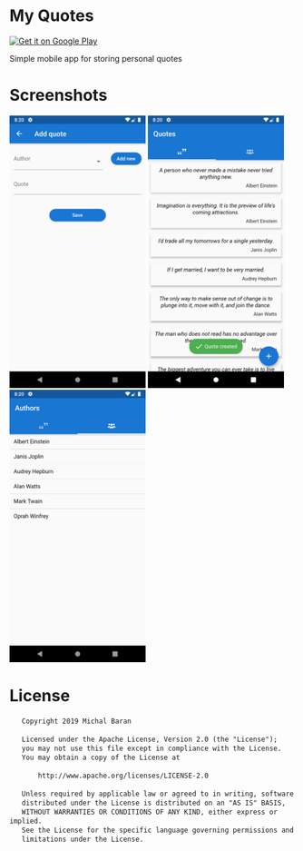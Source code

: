 # My Quotes


[![Get it on Google Play][Play Store Badge]][Play Store]

Simple mobile app for storing personal quotes

# Screenshots
<img src="screenshots/screenshot-1.png" width="240px" />   <img src="screenshots/screenshot-2.png" width="240px" />   <img src="screenshots/screenshot-3.png" width="240px" />

# License
```
   Copyright 2019 Michal Baran

   Licensed under the Apache License, Version 2.0 (the "License");
   you may not use this file except in compliance with the License.
   You may obtain a copy of the License at

       http://www.apache.org/licenses/LICENSE-2.0

   Unless required by applicable law or agreed to in writing, software
   distributed under the License is distributed on an "AS IS" BASIS,
   WITHOUT WARRANTIES OR CONDITIONS OF ANY KIND, either express or implied.
   See the License for the specific language governing permissions and
   limitations under the License.
```

[Play Store]: https://play.google.com/store/apps/details?id=io.blacklagoonapps.quotes&referrer=utm_source%3Dgithub
[Play Store Badge]: https://play.google.com/intl/en_us/badges/images/badge_new.png
